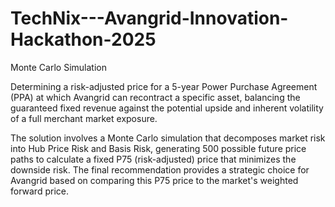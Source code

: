# TechNix---Avangrid-Innovation-Hackathon-2025
Monte Carlo Simulation 

Determining a risk-adjusted price for a 5-year Power Purchase Agreement (PPA) at which Avangrid can recontract a specific asset, balancing the guaranteed fixed revenue against the potential upside and inherent volatility of a full merchant market exposure. 

The solution involves a Monte Carlo simulation that decomposes market risk into Hub Price Risk and Basis Risk, generating 500 possible future price paths to calculate a fixed P75 (risk-adjusted) price that minimizes the downside risk. The final recommendation provides a strategic choice for Avangrid based on comparing this P75 price to the market's weighted forward price.
